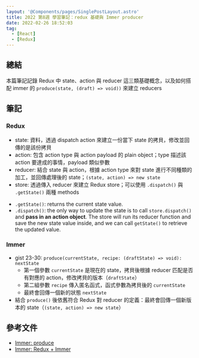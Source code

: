 ```yaml
---
layout: '@Components/pages/SinglePostLayout.astro'
title: 2022 第8週 學習筆記：redux 基礎與 Immer producer
date: 2022-02-26 18:52:03
tag:
  - [React]
  - [Redux]
---
```


## 總結

本篇筆記記錄 Redux 中 state、action 與 reducer 這三類基礎概念，以及如何搭配 immer 的 `produce(state, (draft) => void))` 來建立 reducers

## 筆記

### Redux

- state: 資料，透過 dispatch action 來建立一份當下 state 的拷貝，修改並回傳的是該份拷貝
- action: 包含 action type 與 action payload 的 plain object；type 描述該 action 要達成的事情，payload 類似參數
- reducer: 結合 state 與 action，根據 action type 來對 state 進行不同種類的加工，並回傳處理後的 state；`(state, action) => new state`
- store: 透過傳入 reducer 來建立 Redux store；可以使用 `.dispatch()` 與 `.getState()` 兩種 methods

<script src="https://gist.github.com/tzynwang/de8f671f810964b7f70d68abd43f2d7e.js"></script>

- `.getState()`: returns the current state value.
- `.dispatch()`: the only way to update the state is to call `store.dispatch()` and **pass in an action object**. The store will run its reducer function and save the new state value inside, and we can call `getState()` to retrieve the updated value.

### Immer

- gist 23-30: `produce(currentState, recipe: (draftState) => void): nextState`
  - 第一個參數 `currentState` 是現在的 state，拷貝後根據 reducer 匹配是否有對應的 action，修改拷貝的版本（`draftState`）
  - 第二組參數 `recipe` 傳入匿名函式，函式參數為拷貝後的 `currentState`
  - 最終會回傳一個新的狀態 `nextState`
- 結合 `produce()` 後依舊符合 Redux 對 reducer 的定義：最終會回傳一個新版本的 state（`(state, action) => new state`）

## 參考文件

- [Immer: produce](https://immerjs.github.io/immer/produce/)
- [Immer: Redux + Immer](https://immerjs.github.io/immer/example-setstate#redux--immer)
